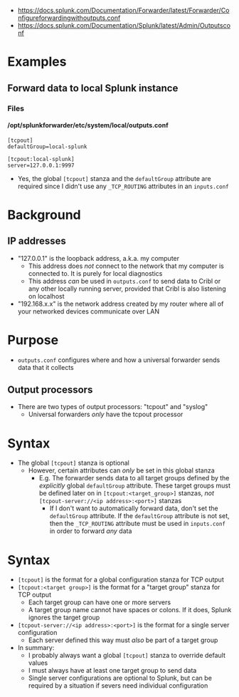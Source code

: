 - https://docs.splunk.com/Documentation/Forwarder/latest/Forwarder/Configureforwardingwithoutputs.conf
- https://docs.splunk.com/Documentation/Splunk/latest/Admin/Outputsconf
# Examples
## Forward data to local Splunk instance
### Files
#### /opt/splunkforwarder/etc/system/local/outputs.conf
```
[tcpout]
defaultGroup=local-splunk

[tcpout:local-splunk]
server=127.0.0.1:9997
```
- Yes, the global `[tcpout]` stanza and the `defaultGroup` attribute are required since I didn't use any `_TCP_ROUTING` attributes in an `inputs.conf`
# Background
## IP addresses
- "127.0.0.1" is the loopback address, a.k.a. my computer
  - This address does _not_ connect to the network that my computer is connected to. It is purely for local diagnostics
  - This address _can_ be used in `outputs.conf` to send data to Cribl or any other locally running server, provided that Cribl is also listening on
    localhost
- "192.168.x.x" is the network address created by my router where all of your networked devices communicate over LAN
# Purpose
- `outputs.conf` configures where and how a universal forwarder sends data that it collects
## Output processors
- There are two types of output processors: "tcpout" and "syslog"
  - Universal forwarders _only_ have the tcpout processor
# Syntax
- The global `[tcpout]` stanza is optional
  - However, certain attributes can _only_ be set in this global stanza
    - E.g. The forwarder sends data to all target groups defined by the _explicitly_ global `defaultGroup` attribute. These target groups must be
      defined later on in `[tcpout:<target_group>]` stanzas, _not_ `[tcpout-server://<ip address>:<port>]` stanzas
      - If I don't want to automatically forward data, don't set the `defaultGroup` attribute. If the `defaultGroup` attribute is not set, then the
        `_TCP_ROUTING` attribute must be used in `inputs.conf` in order to forward _any_ data
# Syntax
- `[tcpout]` is the format for a global configuration stanza for TCP output
- `[tcpout:<target group>]` is the format for a "target group" stanza for TCP output
  - Each target group can have one or more servers
  - A target group name cannot have spaces or colons. If it does, Splunk ignores the target group
- `[tcpout-server://<ip address>:<port>]` is the format for a single server configuration
  - Each server defined this way must _also_ be part of a target group
- In summary:
  - I probably always want a global `[tcpout]` stanza to override default values
  - I must always have at least one target group to send data
  - Single server configurations are optional to Splunk, but can be required by a situation if severs need individual configuration